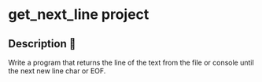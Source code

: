 # get_next_line project

## Description 📖

Write a program that returns the line of the text from the file or console until the next new line char or EOF.
